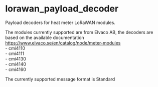 # lorawan_payload_decoder

Payload decoders for heat meter LoRaWAN modules.<br>

The modules currently supported are from Elvaco AB, the decoders are based on the available documentation<br>
https://www.elvaco.se/en/catalog/node/meter-modules<br>
    - cmi4110 <br>
    - cmi4111 <br>
    - cmi4130 <br>
    - cmi4140 <br>
    - cmi4160 <br>


The currently supported message format is Standard


